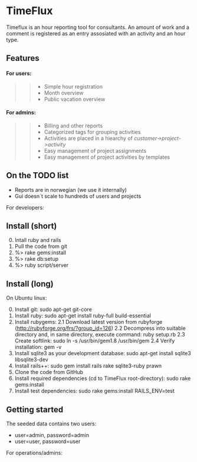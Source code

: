 TimeFlux
========

Timeflux is an hour reporting tool for consultants. An amount of work and a comment is registered as an entry
assosiated with an activity and an hour type.


Features
--------


#### For users:

>> * Simple hour registration
>> * Month overview
>> * Public vacation overview


#### For admins:

>> * Billing and other reports
>> * Categorized tags for grouping activities
>> * Activities are placed in a hiearchy of *customer->project->activity*
>> * Easy management of project assignments
>> * Easy management of project activities by templates


On the TODO list
----------------

* Reports are in norwegian (we use it internally)
* Gui doesn´t scale to hundreds of users and projects

For developers:

Install (short)
---------------

0. Intall ruby and rails
1. Pull the code from git
2. %> rake gems:install
3. %> rake db:setup
4. %> ruby script/server

Install (long)
--------------

On Ubuntu linux:

0. Install git: sudo apt-get git-core
1. Install ruby: sudo apt-get install ruby-full build-essential
2. Install rubygems:
2.1 Download latest version from rubyforge (http://rubyforge.org/frs/?group_id=126)
2.2 Decompress into suitable directory and, in same directory, execute command: ruby setup.rb
2.3 Create softlink: sudo ln -s /usr/bin/gem1.8 /usr/bin/gem
2.4 Verify installation: gem -v
3. Install sqlite3 as your development database: sudo apt-get install sqlite3 libsqlite3-dev
4. Install rails++: sudo gem install rails rake sqlite3-ruby prawn
5. Clone the code from GitHub
6. Install required dependencies (cd to TimeFlux root-directory): sudo rake gems:install 
7. Install test dependencies: sudo rake gems:install RAILS_ENV=test

Getting started
---------------

The seeded data contains two users:

* user=admin, password=admin
* user=user, password=user

For operations/admins:

